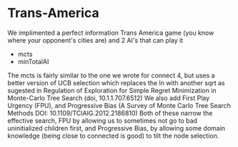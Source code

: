 # Trans-America
We implimented a perfect information Trans America game (you know where your opponent's cities are)
and 2 AI's that can play it
* mcts
* minTotalAI

The mcts is fairly similar to the one we wrote for connect 4, but uses a better version of UCB selection which
replaces the ln with another sqrt as sugested in Regulation of Exploration for Simple Regret
Minimization in Monte-Carlo Tree Search (doi, 10.1.1.707.6512)
We also add First Play Urgency (FPU), and Progressive Bias (A Survey of Monte Carlo Tree Search Methods DOI: 10.1109/TCIAIG.2012.2186810)
Both of these narrow the effective search, FPU by allowing us to sometimes not go to bad uninitialized children first,
and Progressive Bias, by allowing some domain knowledge (being close to connected is good) to tilt the node selection.

